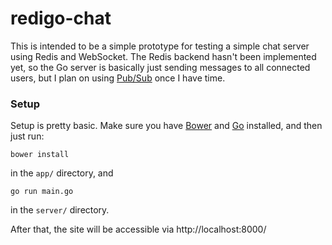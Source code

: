 # redigo-chat

This is intended to be a simple prototype for testing a simple chat server using Redis and WebSocket. The Redis backend hasn't been implemented yet, so the Go server is basically just sending messages to all connected users, but I plan on using [Pub/Sub](http://redis.io/topics/pubsub) once I have time.

### Setup

Setup is pretty basic. Make sure you have [Bower](http://bower.io/) and [Go](https://golang.org/) installed, and then just run:

`bower install`

in the `app/` directory, and

`go run main.go`

in the `server/` directory.

After that, the site will be accessible via http://localhost:8000/
